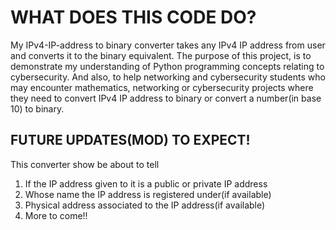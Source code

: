 # WHAT DOES THIS CODE DO?

My IPv4-IP-address to binary converter takes any IPv4 IP address from user and converts it to the binary equivalent. The purpose of this project, is to demonstrate my understanding of Python programming concepts relating to cybersecurity. And also, to help networking and cybersecurity students who may encounter mathematics, networking or cybersecurity projects where they need to convert IPv4 IP address to binary or convert a number(in base 10) to binary.

## FUTURE UPDATES(MOD) TO EXPECT!

This converter show be about to tell

1. If the IP address given to it is a public or private IP address
2. Whose name the IP address is registered under(if available)
3. Physical address associated to the IP address(if available)
4. More to come!!
